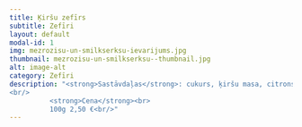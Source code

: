 ```yaml
---
title: Ķiršu zefīrs
subtitle: Zefīri
layout: default
modal-id: 1
img: mezrozisu-un-smilkserksu-ievarijums.jpg
thumbnail: mezrozisu-un-smilkserksu--thumbnail.jpg
alt: image-alt
category: Zefīri
description: "<strong>Sastāvdaļas</strong>: cukurs, ķiršu masa, citronskābe.<br/>
<br/>
          <strong>Cena</strong><br>
          100g 2,50 €<br/>"
---
```

